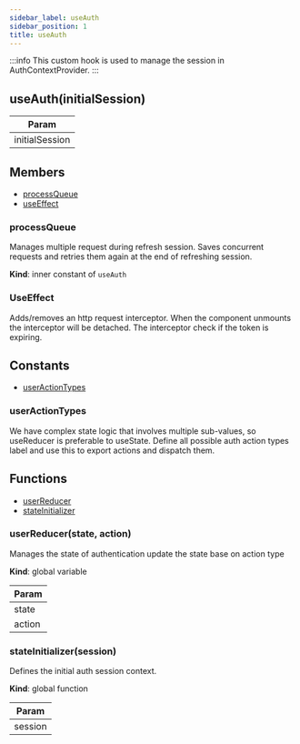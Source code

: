 ```yaml
---
sidebar_label: useAuth
sidebar_position: 1
title: useAuth
---
```


:::info
This custom hook is used to manage the session in AuthContextProvider.
:::

## useAuth(initialSession)

| Param |
| --- |
| initialSession | 

## Members

- [processQueue](#processQueue)
- [useEffect](#useEffect)

<a name="processQueue"></a>

### processQueue

Manages multiple request during refresh session.
Saves concurrent requests and retries them again
at the end of refreshing session.

**Kind**: inner constant of `useAuth`


<a name="useEffect"></a>

### UseEffect

Adds/removes an http request interceptor.
When the component unmounts the interceptor will be detached.
The interceptor check if the token is expiring.

## Constants

- [userActionTypes](#userActionTypes)

<a name="userActionTypes"></a>

### userActionTypes
We have complex state logic that involves multiple sub-values, so useReducer is preferable to useState.
Define all possible auth action types label and use this to export actions and dispatch them.




## Functions

- [userReducer](#userReducer)
- [stateInitializer](#stateInitializer)




<a name="userReducer"></a>

### userReducer(state, action)

Manages the state of authentication update the state base on action type

**Kind**: global variable  

| Param |
| --- |
| state | 
| action | 


<a name="stateInitializer"></a>

### stateInitializer(session)

Defines the initial auth session context.

**Kind**: global function  

| Param |
| --- |
| session | 







